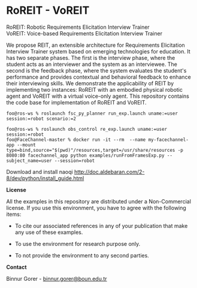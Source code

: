 # RoREIT - VoREIT
RoREIT: Robotic Requirements Elicitation Interview Trainer  
VoREIT: Voice-based Requirements Elicitation Interview Trainer  

We propose REIT, an extensible architecture for Requirements Elicitation Interview Trainer system based on emerging technologies for education. It has two separate phases. The first is the interview phase, where the student acts as an interviewer and the system as an interviewee. The second is the feedback phase, where the system evaluates the student's performance and provides contextual and behavioral feedback to enhance their interviewing skills. We demonstrate the applicability of REIT by implementing two instances: RoREIT with an embodied physical robotic agent and VoREIT with a virtual voice-only agent. This repository contains the code base for implementation of RoREIT and VoREIT.

```console
foo@ros-ws % roslaunch fsc_py_planner run_exp.launch uname:=user session:=robot scenario:=2
```

```console
foo@ros-ws % roslaunch obs_control re_exp.launch uname:=user session:=robot
foo@FaceChannel-master % docker run -it --rm  --name my-facechannel-app --mount type=bind,source="$(pwd)"/resources,target=/usr/share/resources -p 8080:80 facechannel_app python examples/runFromFramesExp.py --subject_name=user --session=robot
```

Download and install naoqi http://doc.aldebaran.com/2-8/dev/python/install_guide.html

**License**

All the examples in this repository are distributed under a Non-Commercial license. If you use this environment, you have to agree with the following items:

- To cite our associated references in any of your publication that make any use of these examples.

- To use the environment for research purpose only.

- To not provide the environment to any second parties.



**Contact**

Binnur Gorer - binnur.gorer@boun.edu.tr